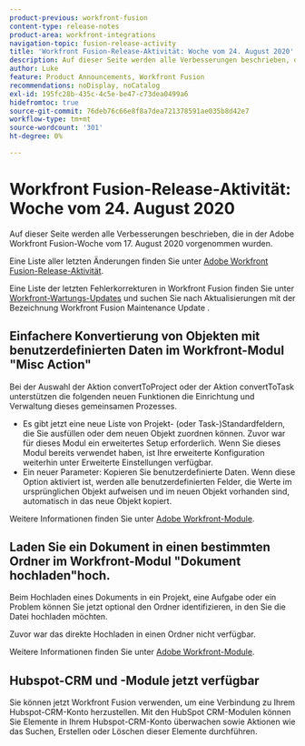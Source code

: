 ```yaml
---
product-previous: workfront-fusion
content-type: release-notes
product-area: workfront-integrations
navigation-topic: fusion-release-activity
title: 'Workfront Fusion-Release-Aktivität: Woche vom 24. August 2020'
description: Auf dieser Seite werden alle Verbesserungen beschrieben, die in der Adobe Workfront Fusion-Woche vom 17. August 2020 vorgenommen wurden.
author: Luke
feature: Product Announcements, Workfront Fusion
recommendations: noDisplay, noCatalog
exl-id: 195fc28b-435c-4c5e-be47-c73dea0499a6
hidefromtoc: true
source-git-commit: 76deb76c66e8f8a7dea721378591ae035b8d42e7
workflow-type: tm+mt
source-wordcount: '301'
ht-degree: 0%

---
```


# Workfront Fusion-Release-Aktivität: Woche vom 24. August 2020

Auf dieser Seite werden alle Verbesserungen beschrieben, die in der Adobe Workfront Fusion-Woche vom 17. August 2020 vorgenommen wurden.

Eine Liste aller letzten Änderungen finden Sie unter [Adobe Workfront Fusion-Release-Aktivität](../../../../../product-announcements/product-releases/fusion-release-activity/fusion-release-activity.md).

Eine Liste der letzten Fehlerkorrekturen in Workfront Fusion finden Sie unter [Workfront-Wartungs-Updates](https://experienceleague.adobe.com/docs/workfront-known-issues/releases/current-updates.html) und suchen Sie nach Aktualisierungen mit der Bezeichnung Workfront Fusion Maintenance Update .

## Einfachere Konvertierung von Objekten mit benutzerdefinierten Daten im Workfront-Modul &quot;Misc Action&quot;

Bei der Auswahl der Aktion convertToProject oder der Aktion convertToTask unterstützen die folgenden neuen Funktionen die Einrichtung und Verwaltung dieses gemeinsamen Prozesses.

* Es gibt jetzt eine neue Liste von Projekt- (oder Task-)Standardfeldern, die Sie ausfüllen oder dem neuen Objekt zuordnen können. Zuvor war für dieses Modul ein erweitertes Setup erforderlich. Wenn Sie dieses Modul bereits verwendet haben, ist Ihre erweiterte Konfiguration weiterhin unter Erweiterte Einstellungen verfügbar.
* Ein neuer Parameter: Kopieren Sie benutzerdefinierte Daten. Wenn diese Option aktiviert ist, werden alle benutzerdefinierten Felder, die Werte im ursprünglichen Objekt aufweisen und im neuen Objekt vorhanden sind, automatisch in das neue Objekt kopiert.

Weitere Informationen finden Sie unter [Adobe Workfront-Module](../../../../../workfront-fusion/apps-and-their-modules/workfront-modules.md).

## Laden Sie ein Dokument in einen bestimmten Ordner im Workfront-Modul &quot;Dokument hochladen&quot;hoch.

Beim Hochladen eines Dokuments in ein Projekt, eine Aufgabe oder ein Problem können Sie jetzt optional den Ordner identifizieren, in den Sie die Datei hochladen möchten.

Zuvor war das direkte Hochladen in einen Ordner nicht verfügbar.

Weitere Informationen finden Sie unter [Adobe Workfront-Module](../../../../../workfront-fusion/apps-and-their-modules/workfront-modules.md).

## Hubspot-CRM und -Module jetzt verfügbar

Sie können jetzt Workfront Fusion verwenden, um eine Verbindung zu Ihrem Hubspot-CRM-Konto herzustellen. Mit den HubSpot CRM-Modulen können Sie Elemente in Ihrem Hubspot-CRM-Konto überwachen sowie Aktionen wie das Suchen, Erstellen oder Löschen dieser Elemente durchführen.
